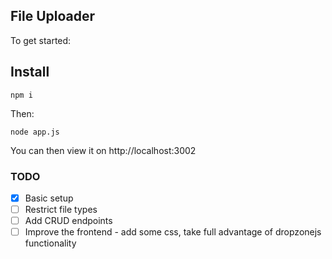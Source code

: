 ## File Uploader

To get started:

## Install

`npm i`

Then:

`node app.js`

You can then view it on http://localhost:3002

### TODO

- [x] Basic setup
- [ ] Restrict file types
- [ ] Add CRUD endpoints
- [ ] Improve the frontend - add some css, take full advantage of dropzonejs functionality
